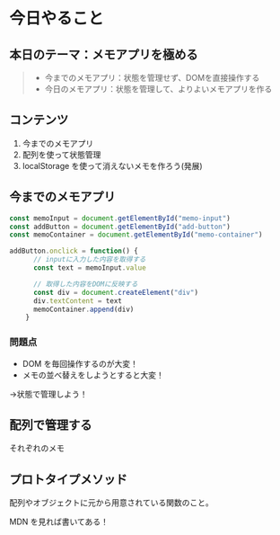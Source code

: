 # 今日やること

## 本日のテーマ：**メモアプリを極める**

> - 今までのメモアプリ：状態を管理せず、DOMを直接操作する
> - 今日のメモアプリ：状態を管理して、よりよいメモアプリを作る

## コンテンツ

1. 今までのメモアプリ
2. 配列を使って状態管理
3. localStorage を使って消えないメモを作ろう(発展)

## 今までのメモアプリ

```javascript
const memoInput = document.getElementById("memo-input")
const addButton = document.getElementById("add-button")
const memoContainer = document.getElementById("memo-container")

addButton.onclick = function() {
      // inputに入力した内容を取得する
      const text = memoInput.value

      // 取得した内容をDOMに反映する
      const div = document.createElement("div")
      div.textContent = text
      memoContainer.append(div)
    }
```

### 問題点

- DOM を毎回操作するのが大変！
- メモの並べ替えをしようとすると大変！

→状態で管理しよう！

## 配列で管理する

それぞれのメモ

## プロトタイプメソッド

配列やオブジェクトに元から用意されている関数のこと。

MDN を見れば書いてある！
